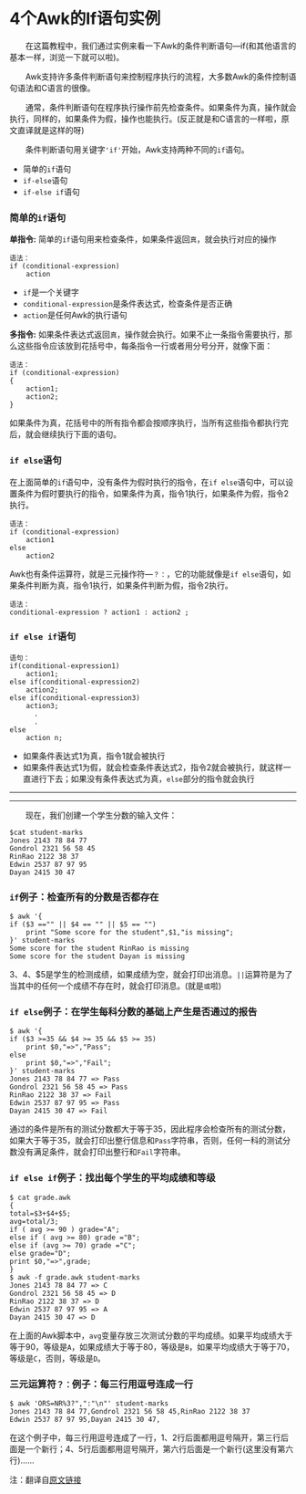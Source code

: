 # 4个Awk的If语句实例

&ensp;&ensp;&ensp;&ensp;在这篇教程中，我们通过实例来看一下Awk的条件判断语句—if(和其他语言的基本一样，浏览一下就可以啦)。

&ensp;&ensp;&ensp;&ensp;Awk支持许多条件判断语句来控制程序执行的流程，大多数Awk的条件控制语句语法和C语言的很像。

&ensp;&ensp;&ensp;&ensp;通常，条件判断语句在程序执行操作前先检查条件。如果条件为真，操作就会执行，同样的，如果条件为假，操作也能执行。(反正就是和C语言的一样啦，原文直译就是这样的呀)

&ensp;&ensp;&ensp;&ensp;条件判断语句用关键字`'if'`开始，Awk支持两种不同的`if`语句。

- 简单的`if`语句
- `if-else`语句
- `if-else if`语句

### 简单的`if`语句

**单指令:** 简单的`if`语句用来检查条件，如果条件返回`真`，就会执行对应的操作
```
语法：
if (conditional-expression)
	action
```

- `if`是一个关键字
- `conditional-expression`是条件表达式，检查条件是否正确
- `action`是任何Awk的执行语句

**多指令:** 如果条件表达式返回`真`，操作就会执行。如果不止一条指令需要执行，那么这些指令应该放到花括号中，每条指令一行或者用分号分开，就像下面：
```
语法：
if (conditional-expression)
{
	action1;
	action2;
}
```

如果条件为真，花括号中的所有指令都会按顺序执行，当所有这些指令都执行完后，就会继续执行下面的语句。

### `if else`语句

在上面简单的`if`语句中，没有条件为假时执行的指令，在`if else`语句中，可以设置条件为假时要执行的指令，如果条件为真，指令1执行，如果条件为假，指令2执行。
```
语法：
if (conditional-expression)
	action1
else
	action2
```

Awk也有条件运算符，就是三元操作符—`？：`，它的功能就像是`if else`语句，如果条件判断为真，指令1执行，如果条件判断为假，指令2执行。
```
语法：
conditional-expression ? action1 : action2 ;
```

### `if else if`语句

```
语句：
if(conditional-expression1)
	action1;
else if(conditional-expression2)
	action2;
else if(conditional-expression3)
	action3;
	  .
	  .
else
	action n;
```

- 如果条件表达式1为真，指令1就会被执行
- 如果条件表达式1为假，就会检查条件表达式2，指令2就会被执行，就这样一直进行下去；如果没有条件表达式为真，`else`部分的指令就会执行

----
----

&ensp;&ensp;&ensp;&ensp;现在，我们创建一个学生分数的输入文件：
```
$cat student-marks
Jones 2143 78 84 77
Gondrol 2321 56 58 45
RinRao 2122 38 37
Edwin 2537 87 97 95
Dayan 2415 30 47
```

### `if`例子：检查所有的分数是否都存在
```
$ awk '{
if ($3 =="" || $4 == "" || $5 == "")
	print "Some score for the student",$1,"is missing";
}' student-marks
Some score for the student RinRao is missing
Some score for the student Dayan is missing
```

$3、$4、$5是学生的检测成绩，如果成绩为空，就会打印出消息。`||`运算符是为了当其中的任何一个成绩不存在时，就会打印消息。(就是`或`啦)

### `if else`例子：在学生每科分数的基础上产生是否通过的报告
```
$ awk '{
if ($3 >=35 && $4 >= 35 && $5 >= 35)
	print $0,"=>","Pass";
else
	print $0,"=>","Fail";
}' student-marks
Jones 2143 78 84 77 => Pass
Gondrol 2321 56 58 45 => Pass
RinRao 2122 38 37 => Fail
Edwin 2537 87 97 95 => Pass
Dayan 2415 30 47 => Fail
```

通过的条件是所有的测试分数都大于等于35，因此程序会检查所有的测试分数，如果大于等于35，就会打印出整行信息和`Pass`字符串，否则，任何一科的测试分数没有满足条件，就会打印出整行和`Fail`字符串。

### `if else if`例子：找出每个学生的平均成绩和等级
```
$ cat grade.awk
{
total=$3+$4+$5;
avg=total/3;
if ( avg >= 90 ) grade="A";
else if ( avg >= 80) grade ="B";
else if (avg >= 70) grade ="C";
else grade="D";
print $0,"=>",grade;
}
$ awk -f grade.awk student-marks
Jones 2143 78 84 77 => C
Gondrol 2321 56 58 45 => D
RinRao 2122 38 37 => D
Edwin 2537 87 97 95 => A
Dayan 2415 30 47 => D
```

在上面的Awk脚本中，`avg`变量存放三次测试分数的平均成绩。如果平均成绩大于等于90，等级是`A`，如果成绩大于等于80，等级是`B`，如果平均成绩大于等于70，等级是`C`，否则，等级是`D`。

### 三元运算符`？：`例子：每三行用逗号连成一行
```
$ awk 'ORS=NR%3?",":"\n"' student-marks
Jones 2143 78 84 77,Gondrol 2321 56 58 45,RinRao 2122 38 37
Edwin 2537 87 97 95,Dayan 2415 30 47,
```

在这个例子中，每三行用逗号连成了一行，1、2行后面都用逗号隔开，第三行后面是一个新行；4、5行后面都用逗号隔开，第六行后面是一个新行(这里没有第六行)......

注：翻译自[原文链接](http://www.thegeekstuff.com/2010/02/awk-conditional-statements/)